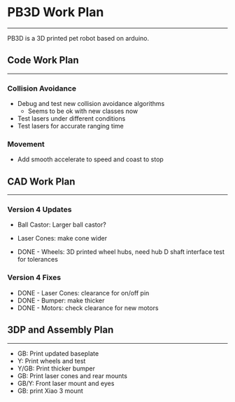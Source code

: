 # PB3D Work Plan
-----------------------------------------------------------
PB3D is a 3D printed pet robot based on arduino.

## Code Work Plan
-----------------------------------------------------------

### Collision Avoidance
- Debug and test new collision avoidance algorithms
    - Seems to be ok with new classes now
- Test lasers under different conditions
- Test lasers for accurate ranging time

### Movement
- Add smooth accelerate to speed and coast to stop

## CAD Work Plan
-----------------------------------------------------------

### Version 4 Updates
- Ball Castor: Larger ball castor?
- Laser Cones: make cone wider

- DONE - Wheels: 3D printed wheel hubs, need hub D shaft interface test for tolerances

### Version 4 Fixes
- DONE - Laser Cones: clearance for on/off pin
- DONE - Bumper: make thicker
- DONE - Motors: check clearance for new motors

## 3DP and Assembly Plan
-----------------------------------------------------------
- GB: Print updated baseplate
- Y: Print wheels and test
- Y/GB: Print thicker bumper
- GB: Print laser cones and rear mounts
- GB/Y: Front laser mount and eyes
- GB: print Xiao 3 mount



